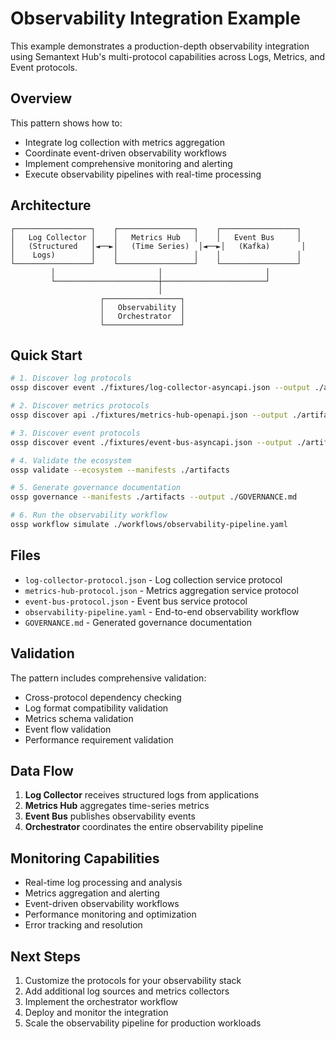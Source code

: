 # Observability Integration Example

This example demonstrates a production-depth observability integration using Semantext Hub's multi-protocol capabilities across Logs, Metrics, and Event protocols.

## Overview

This pattern shows how to:
- Integrate log collection with metrics aggregation
- Coordinate event-driven observability workflows
- Implement comprehensive monitoring and alerting
- Execute observability pipelines with real-time processing

## Architecture

```
┌─────────────────┐    ┌─────────────────┐    ┌─────────────────┐
│   Log Collector │    │   Metrics Hub   │    │   Event Bus     │
│   (Structured   │◄──►│   (Time Series)  │◄──►│   (Kafka)       │
│    Logs)        │    │                 │    │                 │
└─────────────────┘    └─────────────────┘    └─────────────────┘
         │                       │                       │
         └───────────────────────┼───────────────────────┘
                                 │
                    ┌─────────────────┐
                    │   Observability │
                    │   Orchestrator  │
                    └─────────────────┘
```

## Quick Start

```bash
# 1. Discover log protocols
ossp discover event ./fixtures/log-collector-asyncapi.json --output ./artifacts/log-collector

# 2. Discover metrics protocols
ossp discover api ./fixtures/metrics-hub-openapi.json --output ./artifacts/metrics-hub

# 3. Discover event protocols
ossp discover event ./fixtures/event-bus-asyncapi.json --output ./artifacts/event-bus

# 4. Validate the ecosystem
ossp validate --ecosystem --manifests ./artifacts

# 5. Generate governance documentation
ossp governance --manifests ./artifacts --output ./GOVERNANCE.md

# 6. Run the observability workflow
ossp workflow simulate ./workflows/observability-pipeline.yaml
```

## Files

- `log-collector-protocol.json` - Log collection service protocol
- `metrics-hub-protocol.json` - Metrics aggregation service protocol
- `event-bus-protocol.json` - Event bus service protocol
- `observability-pipeline.yaml` - End-to-end observability workflow
- `GOVERNANCE.md` - Generated governance documentation

## Validation

The pattern includes comprehensive validation:
- Cross-protocol dependency checking
- Log format compatibility validation
- Metrics schema validation
- Event flow validation
- Performance requirement validation

## Data Flow

1. **Log Collector** receives structured logs from applications
2. **Metrics Hub** aggregates time-series metrics
3. **Event Bus** publishes observability events
4. **Orchestrator** coordinates the entire observability pipeline

## Monitoring Capabilities

- Real-time log processing and analysis
- Metrics aggregation and alerting
- Event-driven observability workflows
- Performance monitoring and optimization
- Error tracking and resolution

## Next Steps

1. Customize the protocols for your observability stack
2. Add additional log sources and metrics collectors
3. Implement the orchestrator workflow
4. Deploy and monitor the integration
5. Scale the observability pipeline for production workloads
